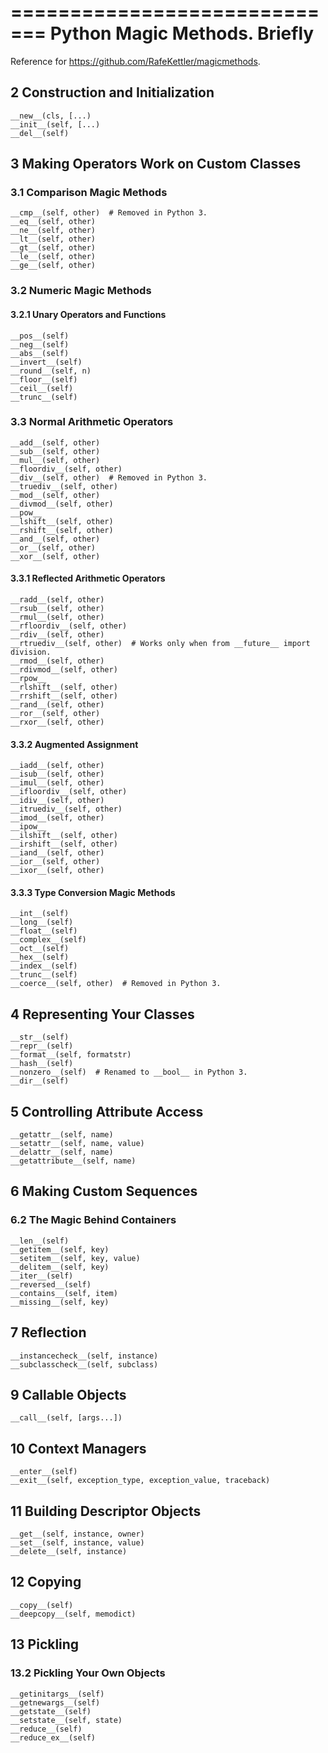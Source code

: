 =============================
Python Magic Methods. Briefly
=============================
Reference for https://github.com/RafeKettler/magicmethods.

## 2 Construction and Initialization

    __new__(cls, [...)
    __init__(self, [...)
    __del__(self)


## 3 Making Operators Work on Custom Classes
### 3.1 Comparison Magic Methods

    __cmp__(self, other)  # Removed in Python 3.
    __eq__(self, other)
    __ne__(self, other)
    __lt__(self, other)
    __gt__(self, other)
    __le__(self, other)
    __ge__(self, other)


### 3.2 Numeric Magic Methods
#### 3.2.1 Unary Operators and Functions

    __pos__(self)
    __neg__(self)
    __abs__(self)
    __invert__(self)
    __round__(self, n)
    __floor__(self)
    __ceil__(self)
    __trunc__(self)
    
### 3.3 Normal Arithmetic Operators

    __add__(self, other)
    __sub__(self, other)
    __mul__(self, other)
    __floordiv__(self, other)
    __div__(self, other)  # Removed in Python 3.
    __truediv__(self, other)
    __mod__(self, other)
    __divmod__(self, other)
    __pow__
    __lshift__(self, other)
    __rshift__(self, other)
    __and__(self, other)
    __or__(self, other)
    __xor__(self, other)

#### 3.3.1 Reflected Arithmetic Operators

    __radd__(self, other)
    __rsub__(self, other)
    __rmul__(self, other)
    __rfloordiv__(self, other)
    __rdiv__(self, other)
    __rtruediv__(self, other)  # Works only when from __future__ import division.
    __rmod__(self, other)
    __rdivmod__(self, other)
    __rpow__
    __rlshift__(self, other)
    __rrshift__(self, other)
    __rand__(self, other)
    __ror__(self, other)
    __rxor__(self, other)
    
#### 3.3.2 Augmented Assignment

    __iadd__(self, other)
    __isub__(self, other)
    __imul__(self, other)
    __ifloordiv__(self, other)
    __idiv__(self, other)
    __itruediv__(self, other)
    __imod__(self, other)
    __ipow__
    __ilshift__(self, other)
    __irshift__(self, other)
    __iand__(self, other)
    __ior__(self, other)
    __ixor__(self, other)
    
#### 3.3.3 Type Conversion Magic Methods

    __int__(self)
    __long__(self)
    __float__(self)
    __complex__(self)
    __oct__(self)
    __hex__(self)
    __index__(self)
    __trunc__(self)
    __coerce__(self, other)  # Removed in Python 3.

## 4 Representing Your Classes

    __str__(self)
    __repr__(self)
    __format__(self, formatstr)
    __hash__(self)
    __nonzero__(self)  # Renamed to __bool__ in Python 3.
    __dir__(self)

## 5 Controlling Attribute Access

    __getattr__(self, name)
    __setattr__(self, name, value)
    __delattr__(self, name)
    __getattribute__(self, name)
    
## 6 Making Custom Sequences
### 6.2 The Magic Behind Containers

    __len__(self)
    __getitem__(self, key)
    __setitem__(self, key, value)
    __delitem__(self, key)
    __iter__(self)
    __reversed__(self)
    __contains__(self, item)
    __missing__(self, key)
    
## 7 Reflection

    __instancecheck__(self, instance)
    __subclasscheck__(self, subclass)
    
## 9 Callable Objects

    __call__(self, [args...])
    
## 10 Context Managers

    __enter__(self)
    __exit__(self, exception_type, exception_value, traceback)
    
## 11 Building Descriptor Objects

    __get__(self, instance, owner)
    __set__(self, instance, value)
    __delete__(self, instance)
    
## 12 Copying

    __copy__(self)
    __deepcopy__(self, memodict)

## 13 Pickling
### 13.2 Pickling Your Own Objects

    __getinitargs__(self)
    __getnewargs__(self)
    __getstate__(self)
    __setstate__(self, state)
    __reduce__(self)
    __reduce_ex__(self)
